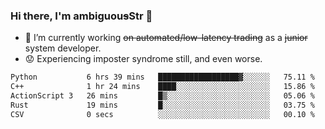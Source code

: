 ### Hi there, I'm ambiguou~~s~~Str 👋

<!--
**ambiguoustexture/ambiguoustexture** is a ✨ _special_ ✨ repository because its `README.md` (this file) appears on your GitHub profile.

Here are some ideas to get you started:
-->
- 🔭 I’m currently working ~~on automated/low-latency trading~~ as a ~~junior~~ system developer.
- :worried: Experiencing imposter syndrome still, and even worse.

<!--START_SECTION:waka-->

```txt
Python           6 hrs 39 mins   ██████████████████▓░░░░░░   75.11 %
C++              1 hr 24 mins    ████░░░░░░░░░░░░░░░░░░░░░   15.86 %
ActionScript 3   26 mins         █▒░░░░░░░░░░░░░░░░░░░░░░░   05.06 %
Rust             19 mins         █░░░░░░░░░░░░░░░░░░░░░░░░   03.75 %
CSV              0 secs          ░░░░░░░░░░░░░░░░░░░░░░░░░   00.10 %
```

<!--END_SECTION:waka-->
